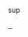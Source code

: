 sup

<pre style="display: hidden">
<a href="https://triangletoot.party/@eric" rel="me">&nbsp;</a>
</pre>
